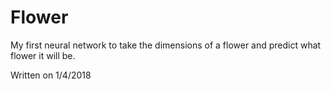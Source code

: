 # Flower
My first neural network to take the dimensions of a flower and predict what flower it will be.
</br>

Written on 1/4/2018
